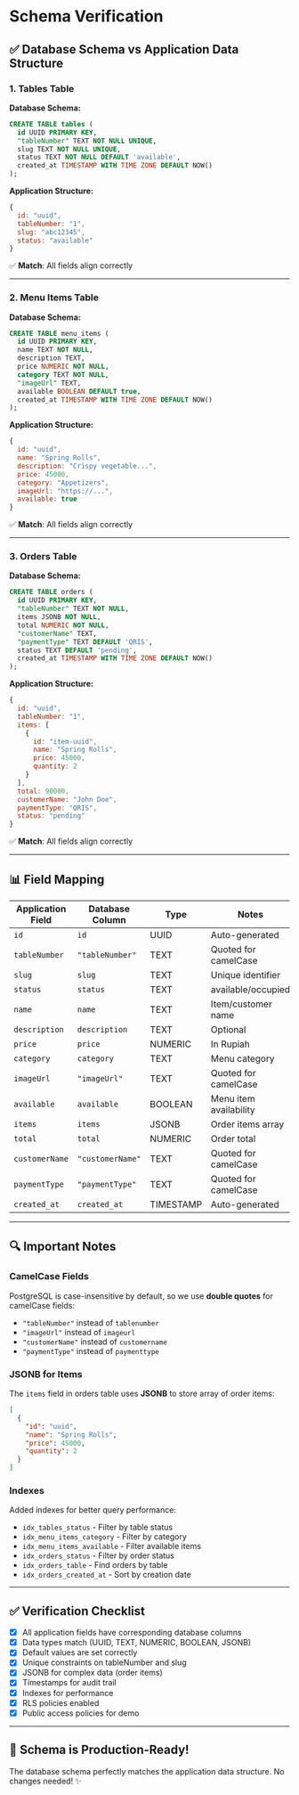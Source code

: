 # Schema Verification

## ✅ Database Schema vs Application Data Structure

### 1. Tables Table

**Database Schema:**
```sql
CREATE TABLE tables (
  id UUID PRIMARY KEY,
  "tableNumber" TEXT NOT NULL UNIQUE,
  slug TEXT NOT NULL UNIQUE,
  status TEXT NOT NULL DEFAULT 'available',
  created_at TIMESTAMP WITH TIME ZONE DEFAULT NOW()
);
```

**Application Structure:**
```javascript
{
  id: "uuid",
  tableNumber: "1",
  slug: "abc12345",
  status: "available"
}
```

✅ **Match**: All fields align correctly

---

### 2. Menu Items Table

**Database Schema:**
```sql
CREATE TABLE menu_items (
  id UUID PRIMARY KEY,
  name TEXT NOT NULL,
  description TEXT,
  price NUMERIC NOT NULL,
  category TEXT NOT NULL,
  "imageUrl" TEXT,
  available BOOLEAN DEFAULT true,
  created_at TIMESTAMP WITH TIME ZONE DEFAULT NOW()
);
```

**Application Structure:**
```javascript
{
  id: "uuid",
  name: "Spring Rolls",
  description: "Crispy vegetable...",
  price: 45000,
  category: "Appetizers",
  imageUrl: "https://...",
  available: true
}
```

✅ **Match**: All fields align correctly

---

### 3. Orders Table

**Database Schema:**
```sql
CREATE TABLE orders (
  id UUID PRIMARY KEY,
  "tableNumber" TEXT NOT NULL,
  items JSONB NOT NULL,
  total NUMERIC NOT NULL,
  "customerName" TEXT,
  "paymentType" TEXT DEFAULT 'QRIS',
  status TEXT DEFAULT 'pending',
  created_at TIMESTAMP WITH TIME ZONE DEFAULT NOW()
);
```

**Application Structure:**
```javascript
{
  id: "uuid",
  tableNumber: "1",
  items: [
    {
      id: "item-uuid",
      name: "Spring Rolls",
      price: 45000,
      quantity: 2
    }
  ],
  total: 90000,
  customerName: "John Doe",
  paymentType: "QRIS",
  status: "pending"
}
```

✅ **Match**: All fields align correctly

---

## 📊 Field Mapping

| Application Field | Database Column | Type | Notes |
|------------------|-----------------|------|-------|
| `id` | `id` | UUID | Auto-generated |
| `tableNumber` | `"tableNumber"` | TEXT | Quoted for camelCase |
| `slug` | `slug` | TEXT | Unique identifier |
| `status` | `status` | TEXT | available/occupied |
| `name` | `name` | TEXT | Item/customer name |
| `description` | `description` | TEXT | Optional |
| `price` | `price` | NUMERIC | In Rupiah |
| `category` | `category` | TEXT | Menu category |
| `imageUrl` | `"imageUrl"` | TEXT | Quoted for camelCase |
| `available` | `available` | BOOLEAN | Menu item availability |
| `items` | `items` | JSONB | Order items array |
| `total` | `total` | NUMERIC | Order total |
| `customerName` | `"customerName"` | TEXT | Quoted for camelCase |
| `paymentType` | `"paymentType"` | TEXT | Quoted for camelCase |
| `created_at` | `created_at` | TIMESTAMP | Auto-generated |

---

## 🔍 Important Notes

### CamelCase Fields
PostgreSQL is case-insensitive by default, so we use **double quotes** for camelCase fields:
- `"tableNumber"` instead of `tablenumber`
- `"imageUrl"` instead of `imageurl`
- `"customerName"` instead of `customername`
- `"paymentType"` instead of `paymenttype`

### JSONB for Items
The `items` field in orders table uses **JSONB** to store array of order items:
```json
[
  {
    "id": "uuid",
    "name": "Spring Rolls",
    "price": 45000,
    "quantity": 2
  }
]
```

### Indexes
Added indexes for better query performance:
- `idx_tables_status` - Filter by table status
- `idx_menu_items_category` - Filter by category
- `idx_menu_items_available` - Filter available items
- `idx_orders_status` - Filter by order status
- `idx_orders_table` - Find orders by table
- `idx_orders_created_at` - Sort by creation date

---

## ✅ Verification Checklist

- [x] All application fields have corresponding database columns
- [x] Data types match (UUID, TEXT, NUMERIC, BOOLEAN, JSONB)
- [x] Default values are set correctly
- [x] Unique constraints on tableNumber and slug
- [x] JSONB for complex data (order items)
- [x] Timestamps for audit trail
- [x] Indexes for performance
- [x] RLS policies enabled
- [x] Public access policies for demo

---

## 🚀 Schema is Production-Ready!

The database schema perfectly matches the application data structure. No changes needed! ✨
